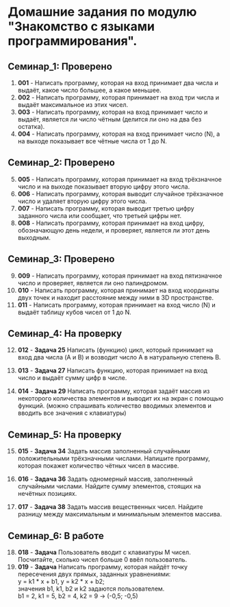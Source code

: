 # Домашние задания по модулю **"Знакомство с языками программирования".**
## Семинар_1: __Проверено__
1. **001** - Написать программу, которая на вход принимает два числа и выдаёт, какое число большее, а какое меньшее.
2. **002** - Написать программу, которая принимает на вход три числа и выдаёт максимальное из этих чисел.
3. **003** - Написать программу, которая на вход принимает число и выдаёт, является ли число чётным (делится ли оно на два без остатка).
4. **004** - Написать программу, которая на вход принимает число (N), а на выходе показывает все чётные числа от 1 до N.

## Семинар_2: __Проверено__

5. **005** - Написать программу, которая принимает на вход трёхзначное число и на выходе показывает вторую цифру этого числа.
6. **006** - Написать программу, которая выводит случайное трёхзначное число и удаляет вторую цифру этого числа.
7. **007** -  Написать программу, которая выводит третью цифру заданного числа или сообщает, что третьей цифры нет.
8. **008** - Написать программу, которая принимает на вход цифру, обозначающую день недели, и проверяет, является ли этот день выходным.

## Семинар_3: __Проверено__

9. **009** - Написать программу, которая принимает на вход пятизначное число и проверяет, является ли оно палиндромом.
10. **010** - Написать программу, которая принимает на вход координаты двух точек и находит расстояние между ними в 3D пространстве.
11. **011** - Написать программу, которая принимает на вход число (N) и выдаёт таблицу кубов чисел от 1 до N.

## Семинар_4: __На проверку__

12. **012** - __Задача 25__ Написать (функцию) цикл, который принимает на вход два числа (A и B) и возводит число A в натуральную степень B.

13. **013** - __Задача 27__ Написать функцию, которая принимает на вход число и выдаёт сумму цифр в числе.

14. **014** - __Задача 29__ Написать программу, которая задаёт массив из некоторого количества элементов и выводит их на экран с помощью функций. (можно спрашивать количество вводимых элементов и вводить все значения с клавиатуры)

## Семинар_5: __На проверку__

15. **015** - __Задача 34__ Задать массив заполненный случайными положительными трёхзначными числами. Напишите программу, которая покажет количество чётных чисел в массиве.

16. **016** - __Задача 36__ Задать одномерный массив, заполненный случайными числами. Найдите сумму элементов, стоящих на нечётных позициях.

17. **017** - __Задача 38__ Задать массив вещественных чисел. Найдите разницу между максимальным и минимальным элементов массива.

## Семинар_6: __В работе__

18. **018**  - __Задача__  Пользователь вводит с клавиатуры M чисел. Посчитайте, сколько чисел больше 0 ввёл пользователь.
19. **019** - __Задача__  Написать программу, которая найдёт точку пересечения двух прямых, заданных уравнениями:  
y = k1 * x + b1, y = k2 * x + b2;  
значения b1, k1, b2 и k2 задаются пользователем.  
b1 = 2, k1 = 5, b2 = 4, k2 = 9 -> (-0,5; -0,5)